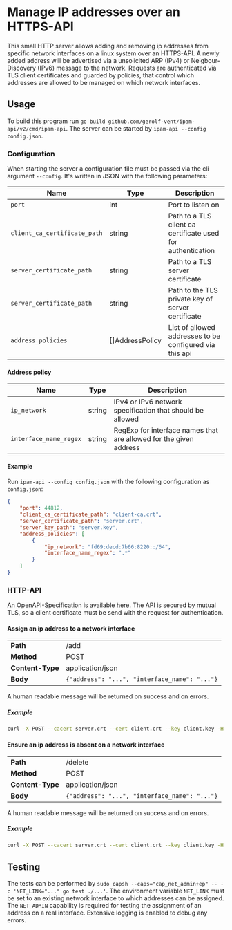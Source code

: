 # Manage IP addresses over an HTTPS-API
This small HTTP server allows adding and removing ip addresses from specific network interfaces on a linux system over an HTTPS-API. A newly added address will be advertised via a unsolicited ARP (IPv4) or Neigbour-Discovery (IPv6) message to the network. Requests are authenticated via TLS client certificates and guarded by policies, that control which addresses are allowed to be managed on which network interfaces.

## Usage
To build this program run `go build github.com/gerolf-vent/ipam-api/v2/cmd/ipam-api`. The server can be started by `ipam-api --config config.json`.

### Configuration
When starting the server a configuration file must be passed via the cli argument `--config`. It's written in JSON with the following parameters:

| Name                         | Type            | Description                                                 |
| ---------------------------- | --------------- | ----------------------------------------------------------- |
| `port`                       | int             | Port to listen on                                           |
| `client_ca_certificate_path` | string          | Path to a TLS client ca certificate used for authentication |
| `server_certificate_path`    | string          | Path to a TLS server certificate                            |
| `server_certificate_path`    | string          | Path to the TLS private key of server certificate           |
| `address_policies`           | []AddressPolicy | List of allowed addresses to be configured via this api     |

#### Address policy
| Name                   | Type   | Description                                                       |
| ---------------------- | ------ | ----------------------------------------------------------------- |
| `ip_network`           | string | IPv4 or IPv6 network specification that should be allowed         |
| `interface_name_regex` | string | RegExp for interface names that are allowed for the given address |

#### Example
Run `ipam-api --config config.json` with the following configuration as `config.json`:
```json
{
	"port": 44812,
	"client_ca_certificate_path": "client-ca.crt",
	"server_certificate_path": "server.crt",
	"server_key_path": "server.key",
	"address_policies": [
		{
			"ip_network": "fd69:decd:7b66:8220::/64",
			"interface_name_regex": ".*"
		}
	]
}
```

### HTTP-API
An OpenAPI-Specification is available [here](./openapi.yaml). The API is secured by mutual TLS, so a client certificate must be send with the request for authentication.

#### Assign an ip address to a network interface
<table>
	<tr>
		<td><b>Path</b></td>
		<td>/add</td>
	</tr>
	<tr>
		<td><b>Method</b></td>
		<td>POST</td>
	</tr>
	<tr>
		<td><b>Content-Type</b></td>
		<td>application/json</td>
	</tr>
	<tr>
		<td><b>Body</b></td>
		<td><code>{"address": "...", "interface_name": "..."}</code></td>
	</tr>
</table>

A human readable message will be returned on success and on errors.

##### Example
```sh
curl -X POST --cacert server.crt --cert client.crt --key client.key -H "Content-Type: application/json" -d '{"address": "fd69:decd:7b66:8220:5862:69ac:dae1:3785/64", "interface_name": "lo"}' https://localhost:44812/add
```

#### Ensure an ip address is absent on a network interface
<table>
	<tr>
		<td><b>Path</b></td>
		<td>/delete</td>
	</tr>
	<tr>
		<td><b>Method</b></td>
		<td>POST</td>
	</tr>
	<tr>
		<td><b>Content-Type</b></td>
		<td>application/json</td>
	</tr>
	<tr>
		<td><b>Body</b></td>
		<td><code>{"address": "...", "interface_name": "..."}</code></td>
	</tr>
</table>

A human readable message will be returned on success and on errors.

##### Example
```sh
curl -X POST --cacert server.crt --cert client.crt --key client.key -H "Content-Type: application/json" -d '{"address": "fd69:decd:7b66:8220:5862:69ac:dae1:3785/64", "interface_name": "lo"}' https://localhost:44812/delete
```

## Testing
The tests can be performed by `sudo capsh --caps="cap_net_admin+ep" -- -c 'NET_LINK="..." go test ./...'`. The environment variable `NET_LINK` must be set to an existing network interface to which addresses can be assigned. The `NET_ADMIN` capability is required for testing the assignment of an address on a real interface. Extensive logging is enabled to debug any errors.
